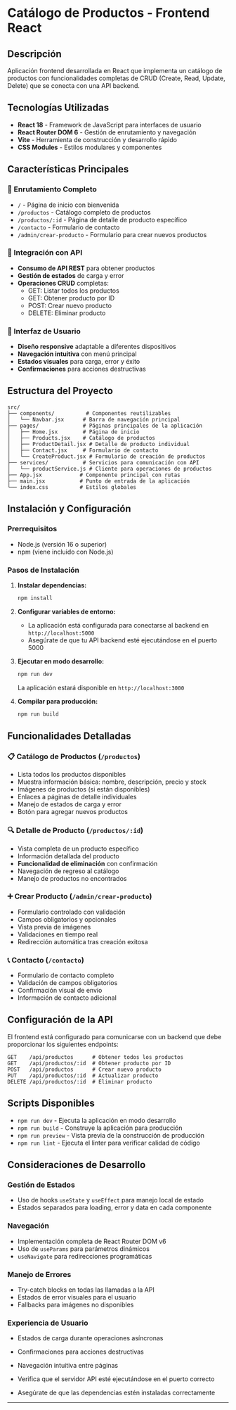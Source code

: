 # Catálogo de Productos - Frontend React

## Descripción
Aplicación frontend desarrollada en React que implementa un catálogo de productos con funcionalidades completas de CRUD (Create, Read, Update, Delete) que se conecta con una API backend.

## Tecnologías Utilizadas
- **React 18** - Framework de JavaScript para interfaces de usuario
- **React Router DOM 6** - Gestión de enrutamiento y navegación
- **Vite** - Herramienta de construcción y desarrollo rápido
- **CSS Modules** - Estilos modulares y componentes

## Características Principales

### 🎯 Enrutamiento Completo
- `/` - Página de inicio con bienvenida
- `/productos` - Catálogo completo de productos
- `/productos/:id` - Página de detalle de producto específico
- `/contacto` - Formulario de contacto
- `/admin/crear-producto` - Formulario para crear nuevos productos

### 📡 Integración con API
- **Consumo de API REST** para obtener productos
- **Gestión de estados** de carga y error
- **Operaciones CRUD** completas:
  - GET: Listar todos los productos
  - GET: Obtener producto por ID
  - POST: Crear nuevo producto
  - DELETE: Eliminar producto

### 🎨 Interfaz de Usuario
- **Diseño responsive** adaptable a diferentes dispositivos
- **Navegación intuitiva** con menú principal
- **Estados visuales** para carga, error y éxito
- **Confirmaciones** para acciones destructivas

## Estructura del Proyecto

```
src/
├── components/          # Componentes reutilizables
│   └── Navbar.jsx      # Barra de navegación principal
├── pages/              # Páginas principales de la aplicación
│   ├── Home.jsx        # Página de inicio
│   ├── Products.jsx    # Catálogo de productos
│   ├── ProductDetail.jsx # Detalle de producto individual
│   ├── Contact.jsx     # Formulario de contacto
│   └── CreateProduct.jsx # Formulario de creación de productos
├── services/           # Servicios para comunicación con API
│   └── productService.js # Cliente para operaciones de productos
├── App.jsx            # Componente principal con rutas
├── main.jsx           # Punto de entrada de la aplicación
└── index.css          # Estilos globales
```

## Instalación y Configuración

### Prerrequisitos
- Node.js (versión 16 o superior)
- npm (viene incluido con Node.js)

### Pasos de Instalación

1. **Instalar dependencias:**
   ```bash
   npm install
   ```

2. **Configurar variables de entorno:**
   - La aplicación está configurada para conectarse al backend en `http://localhost:5000`
   - Asegúrate de que tu API backend esté ejecutándose en el puerto 5000

3. **Ejecutar en modo desarrollo:**
   ```bash
   npm run dev
   ```
   La aplicación estará disponible en `http://localhost:3000`

4. **Compilar para producción:**
   ```bash
   npm run build
   ```

## Funcionalidades Detalladas

### 📋 Catálogo de Productos (`/productos`)
- Lista todos los productos disponibles
- Muestra información básica: nombre, descripción, precio y stock
- Imágenes de productos (si están disponibles)
- Enlaces a páginas de detalle individuales
- Manejo de estados de carga y error
- Botón para agregar nuevos productos

### 🔍 Detalle de Producto (`/productos/:id`)
- Vista completa de un producto específico
- Información detallada del producto
- **Funcionalidad de eliminación** con confirmación
- Navegación de regreso al catálogo
- Manejo de productos no encontrados

### ➕ Crear Producto (`/admin/crear-producto`)
- Formulario controlado con validación
- Campos obligatorios y opcionales
- Vista previa de imágenes
- Validaciones en tiempo real
- Redirección automática tras creación exitosa

### 📞 Contacto (`/contacto`)
- Formulario de contacto completo
- Validación de campos obligatorios
- Confirmación visual de envío
- Información de contacto adicional

## Configuración de la API

El frontend está configurado para comunicarse con un backend que debe proporcionar los siguientes endpoints:

```
GET    /api/productos      # Obtener todos los productos
GET    /api/productos/:id  # Obtener producto por ID
POST   /api/productos      # Crear nuevo producto
PUT    /api/productos/:id  # Actualizar producto
DELETE /api/productos/:id  # Eliminar producto
```

## Scripts Disponibles

- `npm run dev` - Ejecuta la aplicación en modo desarrollo
- `npm run build` - Construye la aplicación para producción
- `npm run preview` - Vista previa de la construcción de producción
- `npm run lint` - Ejecuta el linter para verificar calidad de código

## Consideraciones de Desarrollo

### Gestión de Estados
- Uso de hooks `useState` y `useEffect` para manejo local de estado
- Estados separados para loading, error y data en cada componente

### Navegación
- Implementación completa de React Router DOM v6
- Uso de `useParams` para parámetros dinámicos
- `useNavigate` para redirecciones programáticas

### Manejo de Errores
- Try-catch blocks en todas las llamadas a la API
- Estados de error visuales para el usuario
- Fallbacks para imágenes no disponibles

### Experiencia de Usuario
- Estados de carga durante operaciones asíncronas
- Confirmaciones para acciones destructivas
- Navegación intuitiva entre páginas


- Verifica que el servidor API esté ejecutándose en el puerto correcto
- Asegúrate de que las dependencias estén instaladas correctamente

---
